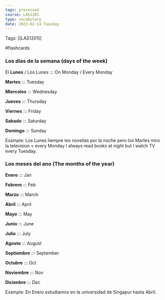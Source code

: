 ```yaml
---
tags: processed
course: LAS1201
type: vocabulary
date: 2023-02-14 Tuesday
---
```

Tags: [[LAS1201]]

#flashcards 

### Los dias de la semana (days of the week)

El **Lunes** / Los Lunes ::: On Monday / Every Monday
<!--SR:!2023-02-15,1,230-->

**Martes** ::: Tuesday

**Miercoles** ::: Wednesday

**Jueves** ::: Thursday

**Viernes** ::: Friday
<!--SR:!2023-02-15,1,230-->

**Sabado** ::: Saturday

**Domingo** ::: Sunday
<!--SR:!2023-02-17,3,250-->

Example:
Los Lunes liempre leo novellas por la noche pero los Martes miro la television = every Monday I always read books at night but I watch TV every Tuesday.

### Los meses del ano (The months of the year)

**Enero** ::: Jan
<!--SR:!2023-02-15,1,230-->

**Febrero** ::: Feb
<!--SR:!2023-02-15,1,230-->

**Marzo** ::: March

**Abril** ::: April

**Mayo** ::: May

**Junio** ::: June

**Julio** ::: July

**Agosto** ::: August
<!--SR:!2023-02-15,1,230-->

**Septiembre** ::: September

**Octubre** ::: Oct

**Noviembre** ::: Nov
<!--SR:!2023-02-17,3,250-->

**Dicienbre** ::: Dec

Example:
En Enero estudiamos en la universidad de Singapur hasta Abril.
